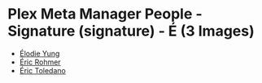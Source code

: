 # Plex Meta Manager People - Signature (signature) - É (3 Images)

* [Élodie Yung](https://raw.githubusercontent.com/meisnate12/Plex-Meta-Manager-People-signature/master/É/Images/%C3%89lodie%20Yung.jpg)
* [Éric Rohmer](https://raw.githubusercontent.com/meisnate12/Plex-Meta-Manager-People-signature/master/É/Images/%C3%89ric%20Rohmer.jpg)
* [Éric Toledano](https://raw.githubusercontent.com/meisnate12/Plex-Meta-Manager-People-signature/master/É/Images/%C3%89ric%20Toledano.jpg)